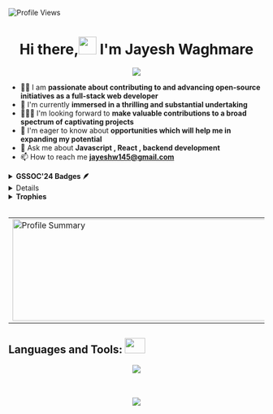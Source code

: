 <p align="left">
    <img src="https://komarev.com/ghpvc/?username=Jayesh-Waghmare&label=Profile%20views&color=0e75b6&style=flat" alt="Profile Views" />
</p>

<h1 align="center"> Hi there,<img src="https://raw.githubusercontent.com/MartinHeinz/MartinHeinz/master/wave.gif" width="35px">  I'm Jayesh Waghmare</h1>

<p align="center">
  <img src="https://readme-typing-svg.demolab.com/?lines=Passionate+Open+Source+Contributor;Learning+by+Building;Let's+Build+Something+Awesome!&center=true&width=500&height=25">
</p>

- 👩‍💻 I am **passionate about contributing to and advancing open-source initiatives as a full-stack web developer**
- 🔭 I'm currently **immersed in a thrilling and substantial undertaking**
- 🧑‍🤝‍🧑 I'm looking forward to **make valuable contributions to a broad spectrum of captivating projects**
- 🤝 I'm eager to know about **opportunities which will help me in expanding my potential**
- 💬 Ask me about **Javascript , React , backend development**
- 📫 How to reach me **jayeshw145@gmail.com**

<details>
  <summary><b>GSSOC'24 Badges 🪶</b> </summary>
<div style='display:flex; align-items:center; gap: 10;' align='center'><a href="https://gssoc.girlscript.tech/leaderboard">
<img src="https://raw.githubusercontent.com/GSSoC24/Postman-Challenge/main/docs/assets/Postman%20White.png" width="100px" height="100px" />
  <img src="https://raw.githubusercontent.com/GSSoC24/Postman-Challenge/main/docs/assets/1.png" width="100px" height="100px" />
  <img src="https://raw.githubusercontent.com/GSSoC24/Postman-Challenge/main/docs/assets/2.png" width="100px" height="100px" />
  <img src="https://raw.githubusercontent.com/GSSoC24/Postman-Challenge/main/docs/assets/3.png" width="100px" height="100px" />
  <img src="https://raw.githubusercontent.com/GSSoC24/Postman-Challenge/main/docs/assets/4.png" width="100px" height="100px" />
  <img src="https://raw.githubusercontent.com/GSSoC24/Postman-Challenge/main/docs/assets/5.png" width="100px" height="100px" />
</div>
</details>

<details> 
 <summary><b>Hacktoberfest Badges</b></summary>
 
 [![An image of @jayeshwaghmare's Holopin badges, which is a link to view their full Holopin profile](https://holopin.me/jayeshwaghmare)](https://holopin.io/@jayeshwaghmare)

</details>

<details>
  <summary><strong>Trophies</strong></summary>
    <p align="left"> <a href="https://github.com/ryo-ma/github-profile-trophy"><img src="https://github-profile-trophy.vercel.app/?username=Jayesh-Waghmare&theme=onedark&title=-PullRequest,-Experience,-Issues,-Stars,-Followers,-Reviews" alt="Jayesh-Waghmare" /></a>    
    </p>
</details>

<br>

<table width="100%" align="center">
<tr>
<td>
  <img height="200em" width="700em" src="http://github-profile-summary-cards.vercel.app/api/cards/profile-details?username=Jayesh-Waghmare&theme=radical" alt="Profile Summary">
</td>
<td>
  <img height="180em" width="500em" src="https://github-readme-stats.vercel.app/api/top-langs/?username=Jayesh-Waghmare&theme=dark&hide_border=true&include_all_commits=true&count_private=true&layout=compact"/>
</td>

</table>

<!-- <table height="200em" width="100%" align="center">
<tr>
<td>
  <img width="450em" src="https://github-readme-stats.vercel.app/api?username=Jayesh-Waghmare&show_icons=true&locale=en&theme=radical" alt="GitHub Stats"/>
</td>
</tr>
<td>
  <a href="https://git.io/streak-stats"><img height="180em" width="750em" src="https://streak-stats.demolab.com?user=Jayesh-Waghmare&theme=dark&hide_border=true" alt="GitHub Streak" /></a>
</td>
</tr>
</table> -->

## Languages and Tools: <img src='https://user-images.githubusercontent.com/74038190/206662607-d9e7591e-bbf9-42f9-9386-29efc927bc16.gif' width="40" height="30px">

<div align="center">
  <img src="https://skillicons.dev/icons?i=cpp,c,js,react,html,css,nodejs,express,tailwind,ts,nextjs,mongodb,mysql,git,github,postman,vscode,vite,windows" /> 
  <br>
</div>
<br>
<br>


<p align="center">
  <img src="https://capsule-render.vercel.app/api?type=waving&color=gradient&height=60&section=footer"/>
</p>
